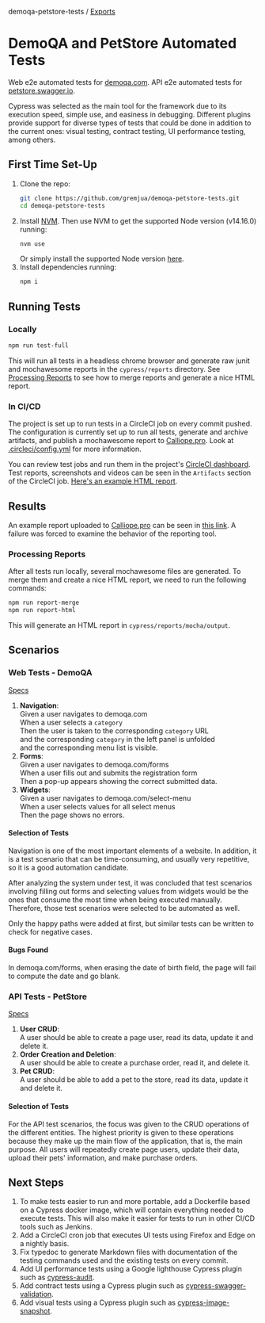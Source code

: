 demoqa-petstore-tests / [Exports](modules.md)

# DemoQA and PetStore Automated Tests

Web e2e automated tests for [demoqa.com](https://demoqa.com/).
API e2e automated tests for [petstore.swagger.io](https://petstore.swagger.io/#/).

Cypress was selected as the main tool for the framework due to its execution speed, simple use, and easiness in debugging. Different plugins provide support for diverse types of tests that could be done in addition to the current ones: visual testing, contract testing, UI performance testing, among others.

## First Time Set-Up

1. Clone the repo:
    ```sh
    git clone https://github.com/gremjua/demoqa-petstore-tests.git
    cd demoqa-petstore-tests
    ```
1. Install [NVM](https://github.com/nvm-sh/nvm). Then use NVM to get the supported Node version (v14.16.0) running:
    ```sh
    nvm use
    ```
    Or simply install the supported Node version [here](https://nodejs.org/dist/v14.16.0/).
1. Install dependencies running:
    ```sh
    npm i
    ```

## Running Tests

### Locally

```sh
npm run test-full
```

This will run all tests in a headless chrome browser and generate raw junit and mochawesome reports in the `cypress/reports` directory. See [Processing Reports](#processing-reports) to see how to merge reports and generate a nice HTML report.

### In CI/CD

The project is set up to run tests in a CircleCI job on every commit pushed. The configuration is currently set up to run all tests, generate and archive artifacts, and publish a mochawesome report to [Calliope.pro](calliope.pro). Look at [.circleci/config.yml](.circleci/config.yml) for more information.

You can review test jobs and run them in the project's [CircleCI dashboard](https://app.circleci.com/pipelines/github/gremjua/demoqa-petstore-tests).
Test reports, screenshots and videos can be seen in the `Artifacts` section of the CircleCI job. [Here's an example HTML report](https://7-423143444-gh.circle-artifacts.com/0/cypress/reports/mocha/output/output.html).

## Results

An example report uploaded to [Calliope.pro](calliope.pro) can be seen in [this link](https://app.calliope.pro/reports/105700/public/0a04c34a-d038-4f7e-9855-c2c08b492da5). A failure was forced to examine the behavior of the reporting tool.

### Processing Reports

After all tests run locally, several mochawesome files are generated. To merge them and create a nice HTML report, we need to run the following commands:

```sh
npm run report-merge
npm run report-html
```

This will generate an HTML report in `cypress/reports/mocha/output`.

## Scenarios

### Web Tests - DemoQA

[Specs](cypress/specs/ui)

1. **Navigation**: <br>Given a user navigates to demoqa.com<br>When a user selects a `category`<br>Then the user is taken to the corresponding `category` URL<br>and the corresponding `category` in the left panel is unfolded<br>and the corresponding menu list is visible.
1. **Forms**: <br>Given a user navigates to demoqa.com/forms<br>When a user fills out and submits the registration form<br>Then a pop-up appears showing the correct submitted data.
1. **Widgets**: <br>Given a user navigates to demoqa.com/select-menu<br>When a user selects values for all select menus<br>Then the page shows no errors.

#### Selection of Tests

Navigation is one of the most important elements of a website. In addition, it is a test scenario that can be time-consuming, and usually very repetitive, so it is a good automation candidate.

After analyzing the system under test, it was concluded that test scenarios involving filling out forms and selecting values from widgets would be the ones that consume the most time when being executed manually. Therefore, those test scenarios were selected to be automated as well.

Only the happy paths were added at first, but similar tests can be written to check for negative cases.

#### Bugs Found

In demoqa.com/forms, when erasing the date of birth field, the page will fail to compute the date and go blank.

### API Tests - PetStore

[Specs](cypress/specs/api)

1. **User CRUD**: <br>A user should be able to create a page user, read its data, update it and delete it.
1. **Order Creation and Deletion**: <br>A user should be able to create a purchase order, read it, and delete it.
1. **Pet CRUD**: <br>A user should be able to add a pet to the store, read its data, update it and delete it.

#### Selection of Tests

For the API test scenarios, the focus was given to the CRUD operations of the different entities. The highest priority is given to these operations because they make up the main flow of the application, that is, the main purpose. All users will repeatedly create page users, update their data, upload their pets' information, and make purchase orders.

## Next Steps

1. To make tests easier to run and more portable, add a Dockerfile based on a Cypress docker image, which will contain everything needed to execute tests. This will also make it easier for tests to run in other CI/CD tools such as Jenkins.
1. Add a CircleCI cron job that executes UI tests using Firefox and Edge on a nightly basis.
1. Fix typedoc to generate Markdown files with documentation of the testing commands used and the existing tests on every commit.
1. Add UI performance tests using a Google lighthouse Cypress plugin such as [cypress-audit](https://www.npmjs.com/package/cypress-audit).
1. Add contract tests using a Cypress plugin such as [cypress-swagger-validation](https://github.com/jc21/cypress-swagger-validation).
1. Add visual tests using a Cypress plugin such as [cypress-image-snapshot](https://www.npmjs.com/package/cypress-image-snapshot).
